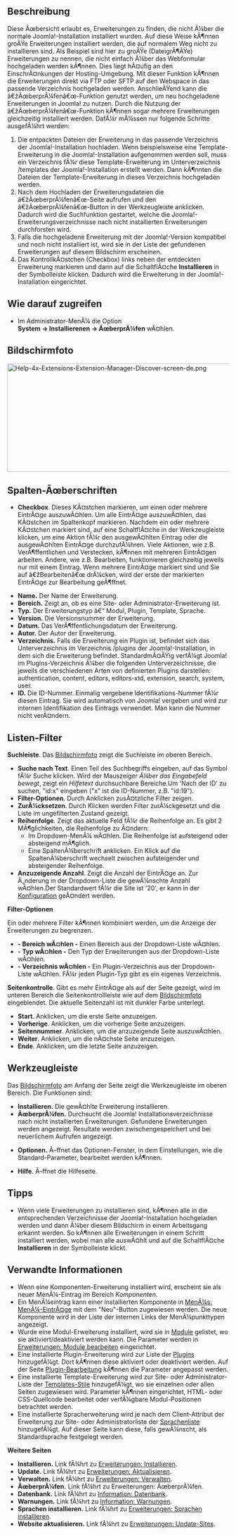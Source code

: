 <!-- Display title: Extensions: Discover -->

## Beschreibung

Diese Ãœbersicht erlaubt es, Erweiterungen zu finden, die nicht Ã¼ber
die normale Joomla!-Installation installiert wurden. Auf diese Weise
kÃ¶nnen groÃŸe Erweiterungen installiert werden, die auf normalem Weg
nicht zu installieren sind. Als Beispiel sind hier zu groÃŸe
(DateigrÃ¶ÃŸe) Erweiterungen zu nennen, die nicht einfach Ã¼ber das
Webformular hochgeladen werden kÃ¶nnen. Dies liegt hÃ¤ufig an den
EinschrÃ¤nkungen der Hosting-Umgebung. Mit dieser Funktion kÃ¶nnen die
Erweiterungen direkt via FTP oder SFTP auf den Webspace in das passende
Verzeichnis hochgeladen werden. AnschlieÃŸend kann die
â€žÃœberprÃ¼fenâ€œ-Funktion genutzt werden, um neu hochgeladene
Erweiterungen in Joomla! zu nutzen. Durch die Nutzung der
â€žÃœberprÃ¼fenâ€œ-Funktion kÃ¶nnen sogar mehrere Erweiterungen
gleichzeitig installiert werden. DafÃ¼r mÃ¼ssen nur folgende Schritte
ausgefÃ¼hrt werden:

1.  Die entpackten Dateien der Erweiterung in das passende Verzeichnis
    der Joomla!-Installation hochladen. Wenn beispielsweise eine
    Template-Erweiterung in die Joomla!-Installation aufgenommen werden
    soll, muss ein Verzeichnis fÃ¼r diese Template-Erweiterung im
    Unterverzeichnis /templates der Joomla!-Installation erstellt
    werden. Dann kÃ¶nnten die Dateien der Template-Erweiterung in dieses
    Verzeichnis hochgeladen werden.
2.  Nach dem Hochladen der Erweiterungsdateien die
    â€žÃœberprÃ¼fenâ€œ-Seite aufrufen und den â€žÃœberprÃ¼fenâ€œ-Button
    in der Werkzeugleiste anklicken. Dadurch wird die Suchfunktion
    gestartet, welche die Joomla!-Erweiterungsverzeichnisse nach nicht
    installierten Erweiterungen durchforsten wird.
3.  Falls die hochgeladene Erweiterung mit der Joomla!-Version
    kompatibel und noch nicht installiert ist, wird sie in der Liste der
    gefundenen Erweiterungen auf diesem Bildschirm erscheinen.
4.  Das KontrollkÃ¤stchen (Checkbox) links neben der entdeckten
    Erweiterung markieren und dann auf die SchaltflÃ¤che
    **Installieren** in der Symbolleiste klicken. Dadurch wird die
    Erweiterung in der Joomla!-Installation eingerichtet.

## Wie darauf zugreifen

- Im Administrator-MenÃ¼ die Option
  **System **→** Installierenen **→** ÃœberprÃ¼fen** wÃ¤hlen.

## Bildschirmfoto

<img
src="https://docs.joomla.org/images/thumb/5/5a/Help-4x-Extensions-Extension-Manager-Discover-screen-de.png/800px-Help-4x-Extensions-Extension-Manager-Discover-screen-de.png"
decoding="async"
srcset="https://docs.joomla.org/images/5/5a/Help-4x-Extensions-Extension-Manager-Discover-screen-de.png 1.5x"
data-file-width="1000" data-file-height="308" width="800" height="246"
alt="Help-4x-Extensions-Extension-Manager-Discover-screen-de.png" />

## Spalten-Ãœberschriften

- **Checkbox**. Dieses KÃ¤stchen markieren, um einen oder mehrere
  EintrÃ¤ge auszuwÃ¤hlen. Um alle EintrÃ¤ge auszuwÃ¤hlen, das KÃ¤stchen
  im Spaltenkopf markieren. Nachdem ein oder mehrere KÃ¤stchen markiert
  sind, auf eine SchaltflÃ¤che in der Werkzeugleiste klicken, um eine
  Aktion fÃ¼r den ausgewÃ¤hlten Eintrag oder die ausgewÃ¤hlten EintrÃ¤ge
  durchzufÃ¼hren. Viele Aktionen, wie z.B. VerÃ¶ffentlichen und
  Verstecken, kÃ¶nnen mit mehreren EintrÃ¤gen arbeiten. Andere, wie z.B.
  Bearbeiten, funktionieren gleichzeitig jeweils nur mit einem Eintrag.
  Wenn mehrere EintrÃ¤ge markiert sind und Sie auf â€žBearbeitenâ€œ
  drÃ¼cken, wird der erste der markierten EintrÃ¤ge zur Bearbeitung
  geÃ¶ffnet.

<!-- -->

- **Name.** Der Name der Erweiterung.
- **Bereich.** Zeigt an, ob es eine Site- oder Administrator-Erweiterung
  ist.
- **Typ.** Der Erweiterungstyp â€“ Modul, Plugin, Template, Sprache.
- **Version.** Die Versionsnummer der Erweiterung.
- **Datum.** Das VerÃ¶ffentlichungsdatum der Erweiterung.
- **Autor.** Der Autor der Erweiterung.
- **Verzeichnis.** Falls die Erweiterung ein Plugin ist, befindet sich
  das Unterverzeichnis im Verzeichnis /plugins der Joomla!-Installation,
  in dem sich die Erweiterung befindet. StandardmÃ¤ÃŸig verfÃ¼gt Joomla!
  im Plugins-Verzeichnis Ã¼ber die folgenden Unterverzeichnisse, die
  jeweils die verschiedenen Arten von definierten Plugins darstellen:
  authentication, content, editors, editors-xtd, extension, search,
  system, user.
- **ID.** Die ID-Nummer. Einmalig vergebene Identifikations-Nummer fÃ¼r
  diesen Eintrag. Sie wird automatisch von Joomla! vergeben und wird zur
  internen Identifikation des Eintrags verwendet. Man kann die Nummer
  nicht verÃ¤ndern.

## Listen-Filter

**Suchleiste**. Das [Bildschirmfoto](#screenshot) zeigt die Suchleiste
im oberen Bereich.

- **Suche nach Text**. Einen Teil des Suchbegriffs eingeben, auf das
  Symbol fÃ¼r Suche klicken. Wird der Mauszeiger *Ã¼ber das Eingabefeld
  bewegt*, zeigt ein *Hilfetext* durchsuchbare Bereiche.Um 'Nach der ID'
  zu suchen, "id:x" eingeben ("x" ist die ID-Nummer, z.B. "id:19").
- **Filter-Optionen**. Durch Anklicken zusÃ¤tzliche Filter zeigen.
- **ZurÃ¼cksetzen**. Durch Klicken werden Filter zurÃ¼ckgesetzt und die
  Liste im ungefilterten Zustand gezeigt.
- **Reihenfolge**. Zeigt das aktuelle Feld fÃ¼r die Reihenfolge an. Es
  gibt 2 MÃ¶glichkeiten, die Reihenfolge zu Ã¤ndern:
  - Im Dropdown-MenÃ¼ wÃ¤hlen. Die Reihenfolge ist aufsteigend oder
    absteigend mÃ¶glich.
  - Eine SpaltenÃ¼berschrift anklicken. Ein Klick auf die
    SpaltenÃ¼berschrift wechselt zwischen aufsteigender und absteigender
    Reihenfolge.
- **Anzuzeigende Anzahl**. Zeigt die Anzahl der EintrÃ¤ge an. Zur
  Ã„nderung in der Dropdown-Liste die gewÃ¼nschte Anzahl wÃ¤hlen.Der
  Standardwert fÃ¼r die Site ist '20', er kann in der
  [Konfiguration](https://docs.joomla.org/Help4.x:Site_Global_Configuration/de#defaultlistlimit "Help4.x:Site Global Configuration/de")
  geÃ¤ndert werden.

**Filter-Optionen**

Ein oder mehrere Filter kÃ¶nnen kombiniert werden, um die Anzeige der
Erweiterungen zu begrenzen.

- **- Bereich wÃ¤hlen -** Einen Bereich aus der Dropdown-Liste wÃ¤hlen.
- **- Typ wÃ¤hlen -** Den Typ der Erweiterungen aus der Dropdown-Liste
  wÃ¤hlen.
- **- Verzeichnis wÃ¤hlen -** Ein Plugin-Verzeichnis aus der
  Dropdown-Liste wÃ¤hlen. FÃ¼r jeden Plugin-Typ gibt es ein eigenes
  Verzeichnis.

**Seitenkontrolle**. Gibt es mehr EintrÃ¤ge als auf der Seite gezeigt,
wird im unteren Bereich die Seitenkontrollleiste wie auf dem
[Bildschirmfoto](#screenshot) eingeblendet. Die aktuelle Seitenzahl ist
mit dunkler Farbe unterlegt.

- **Start**. Anklicken, um die erste Seite anzuzeigen.
- **Vorherige**. Anklicken, um die vorherige Seite anzuzeigen.
- **Seitennummer**. Anklicken, um die anzuzeigende Seite auszuwÃ¤hlen.
- **Weiter**. Anklicken, um die nÃ¤chste Seite anzuzeigen.
- **Ende**. Anklicken, um die letzte Seite anzuzeigen.

## Werkzeugleiste

Das [Bildschirmfoto](#Bildschirmfoto) am Anfang der Seite zeigt die
Werkzeugleiste im oberen Bereich. Die Funktionen sind:

- **Installieren.** Die gewÃ¤hlte Erweiterung installieren.
- **ÃœberprÃ¼fen.** Durchsucht die Joomla! Installationsverzeichnisse
  nach nicht installierten Erweiterungen. Gefundene Erweiterungen werden
  angezeigt. Resultate werden zwischengespeichert und bei neuerlichem
  Aufrufen angezeigt.

<!-- -->

- **Optionen.** Ã–ffnet das Optionen-Fenster, in dem Einstellungen, wie
  die Standard-Parameter, bearbeitet werden kÃ¶nnen.

<!-- -->

- **Hilfe**. Ã–ffnet die Hilfeseite.

## Tipps

- Wenn viele Erweiterungen zu installieren sind, kÃ¶nnen alle in die
  entsprechenden Verzeichnisse der Joomla!-Installation hochgeladen
  werden und dann Ã¼ber diesem Bildschirm in einem Arbeitsgang erkannt
  werden. So kÃ¶nnen alle Erweiterungen in einem Schritt installiert
  werden, wobei man alle auswÃ¤hlt und auf die SchaltflÃ¤che
  **Installieren** in der Symbolleiste klickt.

## Verwandte Informationen

- Wenn eine Komponenten-Erweiterung installiert wird, erscheint sie als
  neuer MenÃ¼-Eintrag im Bereich *Komponenten*.
- Ein MenÃ¼eintrag kann einer installierten Komponente in [MenÃ¼s:
  MenÃ¼-EintrÃ¤ge](https://docs.joomla.org/Help4.x:Menus:_Items/de "Help4.x:Menus: Items/de")
  mit dem "Neu"-Button zugewiesen werden. Die neue Komponente wird in
  der Liste der internen Links der MenÃ¼punkttypen angezeigt.
- Wurde eine Modul-Erweiterung installiert, wird sie in
  [Module](https://docs.joomla.org/Help4.x:Modules/de "Help4.x:Modules/de")
  gelistet, wo sie aktiviert/deaktiviert werden kann. Die Parameter
  werden in [Erweiterungen: Module
  bearbeiten](https://docs.joomla.org/Help4.x:Extensions_Module_Manager_Edit/de "Help4.x:Extensions Module Manager Edit/de")
  eingerichtet.
- Eine installierte Plugin-Erweiterung wird zur Liste der
  [Plugins](https://docs.joomla.org/Help4.x:Plugins/de "Help4.x:Plugins/de")
  hinzugefÃ¼gt. Dort kÃ¶nnen diese aktiviert oder deaktiviert werden.
  Auf der Seite
  [Plugin-Bearbeitung](https://docs.joomla.org/Help4.x:Plugins:_Name_of_Plugin/de "Help4.x:Plugins: Name of Plugin/de")
  kÃ¶nnen die Parameter angepasst werden.
- Eine installierte Template-Erweiterung wird zur Site- oder
  Administrator-Liste der
  [Templates-Stile](https://docs.joomla.org/Help4.x:Templates:_Styles/de "Help4.x:Templates: Styles/de")
  hinzugefÃ¼gt, wo sie einzelnen oder allen Seiten zugewiesen wird.
  Parameter kÃ¶nnen eingerichtet, HTML- oder CSS-Quellcode bearbeitet
  oder verfÃ¼gbare Modul-Positionen betrachtet werden.
- Eine installierte Spracherweiterung wird je nach dem Client-Attribut
  der Erweiterung zur Site- oder Administratorliste der
  [Sprachenliste](https://docs.joomla.org/Help4.x:Languages:_Installed/de "Help4.x:Languages: Installed/de")
  hinzugefÃ¼gt. Auf dieser Seite kann diese, falls gewÃ¼nscht, als
  Standardsprache festgelegt werden.

**Weitere Seiten**

- **Installieren.** Link fÃ¼hrt zu [Erweiterungen:
  Installieren](https://docs.joomla.org/Help4.x:Extensions:_Install/de "Help4.x:Extensions: Install/de").
- **Update.** Link fÃ¼hrt zu [Erweiterungen:
  Aktualisieren](https://docs.joomla.org/Help4.x:Extensions:_Update/de "Help4.x:Extensions: Update/de").
- **Verwalten.** Link fÃ¼hrt zu [Erweiterungen:
  Verwalten](https://docs.joomla.org/Help4.x:Extensions:_Manage/de "Help4.x:Extensions: Manage/de").
- **ÃœberprÃ¼fen.** Link fÃ¼hrt zu
  <span class="mw-selflink selflink">Erweiterungen: ÃœberprÃ¼fen</span>.
- **Datenbank.** Link fÃ¼hrt zu [Information:
  Datenbank](https://docs.joomla.org/Help4.x:Information:_Database/de "Help4.x:Information: Database/de").
- **Warnungen.** Link fÃ¼hrt zu [Information:
  Warnungen](https://docs.joomla.org/Help4.x:Information:_Warnings/de "Help4.x:Information: Warnings/de").
- **Sprachen installieren.** Link fÃ¼hrt zu [Erweiterungen: Sprachen
  installieren](https://docs.joomla.org/Help4.x:Extensions_Extension_Manager_Languages/de "Help4.x:Extensions Extension Manager Languages/de").
- **Website aktualisieren.** Link fÃ¼hrt zu [Erweiterungen:
  Update-Sites](https://docs.joomla.org/Help4.x:Extensions:_Update_Sites/de "Help4.x:Extensions: Update Sites/de").
